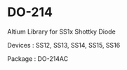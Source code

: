 # DO-214
Altium Library for SS1x Shottky Diode

Devices : SS12, SS13, SS14, SS15, SS16

Package : DO-214AC
